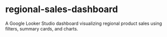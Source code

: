# regional-sales-dashboard
A Google Looker Studio dashboard visualizing regional product sales using filters, summary cards, and charts.
